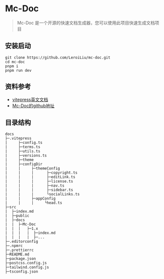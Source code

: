 # Mc-Doc

> Mc-Doc 是一个开源的快速文档生成器，您可以使用此项目快速生成文档项目

## 安装启动

```shell
git clone https://github.com/LeroiLiu/mc-doc.git
cd mc-doc
pnpm i
pnpm run dev
```

## 资料参考

- [vitepress英文文档](https://vitepress.vuejs.org/)
- [Mc-Doc的github地址](https://github.com/LeroiLiu/mc-doc/)

## 目录结构

```
docs
├─.vitepress
|     ├─config.ts
|     ├─terms.ts
|     ├─utils.ts
|     ├─versions.ts
|     ├─theme
|     ├─configDir
|     |     ├─themeConfig
|     |     |      ├─copyright.ts
|     |     |      ├─editLink.ts
|     |     |      ├─license.ts
|     |     |      ├─nav.ts
|     |     |      ├─sidebar.ts
|     |     |      └socialLinks.ts
|     |     ├─appConfig
|     |     |     └head.ts
├─src
|  ├─index.md
|  ├─public
|  ├─docs
|  |  ├─Mc-Doc
|  |  |   ├─1.x
|  |  |   |  ├─index.md
|  |  |   |  ├─...
├─.editorconfig
├─.npmrc
├─.prettierrc
├─README.md
├─package.json
├─postcss.config.js
├─tailwind.config.js
├─tsconfig.json
```
